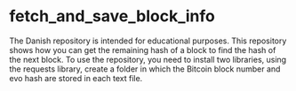 # fetch_and_save_block_info
The Danish repository is intended for educational purposes. This repository shows how you can get the remaining hash of a block to find the hash of the next block.
To use the repository, you need to install two libraries, using the requests library, create a folder in which the Bitcoin block number and evo hash are stored in each text file.
